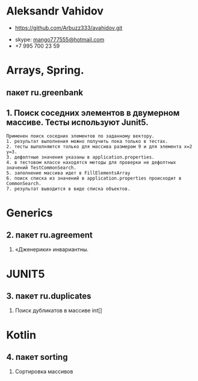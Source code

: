 # Aleksandr Vahidov
- https://github.com/Arbuzz333/avahidov.git
* skype: mango777555@hotmail.com
* +7 995 700 23 59
# Arrays, Spring.
## пакет ru.greenbank
## 1. Поиск соседних элементов в двумерном массиве. Тесты используют Junit5.
	Применен поиск соседних элементов по заданному вектору.
	1. результат выполнения можно получить пока только в тестах.
	2. тесты выполняются только для массива размером 9 и для элемента x=2 y=3.
	3. дефолтные значения указаны в application.properties.
	4. в тестовом классе находятся методы для проверки не дефолтных значений TestCommonSearch. 
	5. заполнение массива идет в FillElementsArray
	6. поиск списка из значений в application.properties происходит в CommonSearch.
	7. результат выводится в виде списка объектов.
# Generics	
## 2. пакет ru.agreement
   1. «Дженерики» инвариантны.	
# JUNIT5
## 3. пакет ru.duplicates
   1. Поиск дубликатов в массиве int[] 
# Kotlin
## 4. пакет sorting
   1. Сортировка массивов  